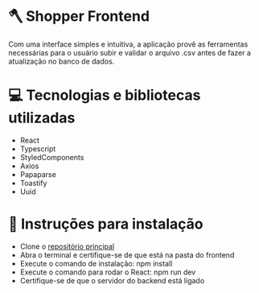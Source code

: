 # 🪓 Shopper Frontend

Com uma interface simples e intuitiva, a aplicação provê as ferramentas necessárias para o usuário subir e validar o arquivo .csv antes de fazer a atualização no banco de dados.

# 💻 Tecnologias e bibliotecas utilizadas

* React
* Typescript
* StyledComponents
* Axios
* Papaparse
* Toastify
* Uuid

# 📎 Instruções para instalação

* Clone o [repositório principal](https://github.com/vitorhugomendes/shopper)
* Abra o terminal e certifique-se de que está na pasta do frontend
* Execute o comando de instalação: npm install
* Execute o comando para rodar o React: npm run dev
* Certifique-se de que o servidor do backend está ligado


